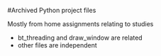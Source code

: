 #Archived Python project files

Mostly from home assignments relating to studies

- bt_threading and draw_window are related
- other files are independent
